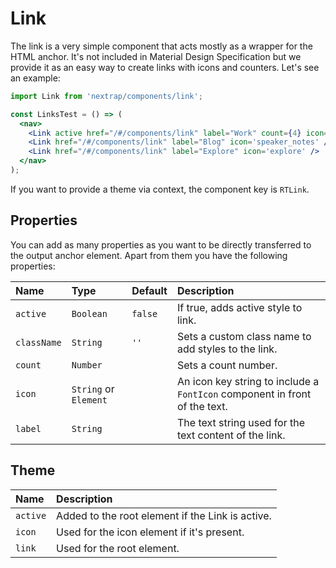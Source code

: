 # Link

The link is a very simple component that acts mostly as a wrapper for the HTML anchor. It's not included in Material Design Specification but we provide it as an easy way to create links with icons and counters. Let's see an example:

<!-- example -->
```jsx
import Link from 'nextrap/components/link';

const LinksTest = () => (
  <nav>
    <Link active href="/#/components/link" label="Work" count={4} icon='business' />
    <Link href="/#/components/link" label="Blog" icon='speaker_notes' />
    <Link href="/#/components/link" label="Explore" icon='explore' />
  </nav>
);
```

If you want to provide a theme via context, the component key is `RTLink`.

## Properties

You can add as many properties as you want to be directly transferred to the output anchor element. Apart from them you have the following properties:

| Name            | Type                  | Default         | Description|
|:-----|:-----|:-----|:-----|
| `active`     | `Boolean`             | `false`         | If true, adds active style to link.|
| `className`  | `String`              | `''`            | Sets a custom class name to add styles to the link.|
| `count`      | `Number`              |                 | Sets a count number.|
| `icon`       | `String` or `Element` |                 | An icon key string to include a `FontIcon` component in front of the text.|
| `label`      | `String`              |                 | The text string used for the text content of the link.|

## Theme

| Name     | Description|
|:---------|:-----------|
| `active` | Added to the root element if the Link is active.|
| `icon`  | Used for the icon element if it's present.|
| `link`   | Used for the root element.|
